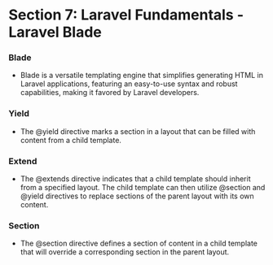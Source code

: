 # Section 7: Laravel Fundamentals - Laravel Blade

### Blade

- Blade is a versatile templating engine that simplifies generating HTML in Laravel applications, featuring an easy-to-use syntax and robust capabilities, making it favored by Laravel developers.

### Yield

- The @yield directive marks a section in a layout that can be filled with content from a child template.

### Extend

- The @extends directive indicates that a child template should inherit from a specified layout. The child template can then utilize @section and @yield directives to replace sections of the parent layout with its own content.

### Section

- The @section directive defines a section of content in a child template that will override a corresponding section in the parent layout.
